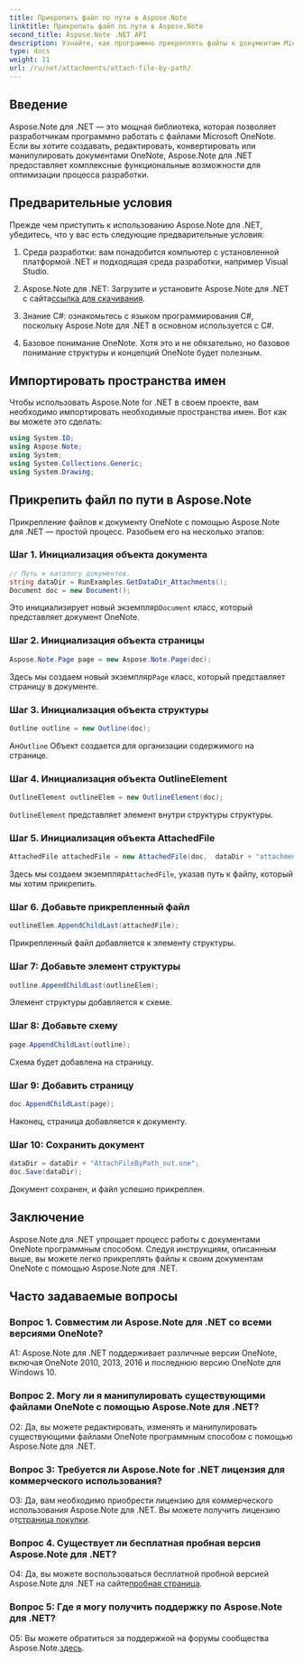 ```yaml
---
title: Прикрепить файл по пути в Aspose.Note
linktitle: Прикрепить файл по пути в Aspose.Note
second_title: Aspose.Note .NET API
description: Узнайте, как программно прикреплять файлы к документам Microsoft OneNote с помощью Aspose.Note для .NET. Упростите процесс разработки с помощью этого подробного руководства.
type: docs
weight: 11
url: /ru/net/attachments/attach-file-by-path/
---
```

## Введение

Aspose.Note для .NET — это мощная библиотека, которая позволяет разработчикам программно работать с файлами Microsoft OneNote. Если вы хотите создавать, редактировать, конвертировать или манипулировать документами OneNote, Aspose.Note для .NET предоставляет комплексные функциональные возможности для оптимизации процесса разработки.

## Предварительные условия

Прежде чем приступить к использованию Aspose.Note для .NET, убедитесь, что у вас есть следующие предварительные условия:

1. Среда разработки: вам понадобится компьютер с установленной платформой .NET и подходящая среда разработки, например Visual Studio.

2.  Aspose.Note для .NET: Загрузите и установите Aspose.Note для .NET с сайта[ссылка для скачивания](https://releases.aspose.com/note/net/).

3. Знание C#: ознакомьтесь с языком программирования C#, поскольку Aspose.Note для .NET в основном используется с C#.

4. Базовое понимание OneNote. Хотя это и не обязательно, но базовое понимание структуры и концепций OneNote будет полезным.

## Импортировать пространства имен

Чтобы использовать Aspose.Note for .NET в своем проекте, вам необходимо импортировать необходимые пространства имен. Вот как вы можете это сделать:

```csharp
using System.IO;
using Aspose.Note;
using System;
using System.Collections.Generic;
using System.Drawing;
```

## Прикрепить файл по пути в Aspose.Note

Прикрепление файлов к документу OneNote с помощью Aspose.Note для .NET — простой процесс. Разобьем его на несколько этапов:

### Шаг 1. Инициализация объекта документа

```csharp
// Путь к каталогу документов.
string dataDir = RunExamples.GetDataDir_Attachments();
Document doc = new Document();
```

 Это инициализирует новый экземпляр`Document` класс, который представляет документ OneNote.

### Шаг 2. Инициализация объекта страницы

```csharp
Aspose.Note.Page page = new Aspose.Note.Page(doc);
```

 Здесь мы создаем новый экземпляр`Page` класс, который представляет страницу в документе.

### Шаг 3. Инициализация объекта структуры

```csharp
Outline outline = new Outline(doc);
```

 Ан`Outline` Объект создается для организации содержимого на странице.

### Шаг 4. Инициализация объекта OutlineElement

```csharp
OutlineElement outlineElem = new OutlineElement(doc);
```

`OutlineElement` представляет элемент внутри структуры структуры.

### Шаг 5. Инициализация объекта AttachedFile

```csharp
AttachedFile attachedFile = new AttachedFile(doc,  dataDir + "attachment.txt");
```

 Здесь мы создаем экземпляр`AttachedFile`, указав путь к файлу, который мы хотим прикрепить.

### Шаг 6. Добавьте прикрепленный файл

```csharp
outlineElem.AppendChildLast(attachedFile);
```

Прикрепленный файл добавляется к элементу структуры.

### Шаг 7: Добавьте элемент структуры

```csharp
outline.AppendChildLast(outlineElem);
```

Элемент структуры добавляется к схеме.

### Шаг 8: Добавьте схему

```csharp
page.AppendChildLast(outline);
```

Схема будет добавлена на страницу.

### Шаг 9: Добавить страницу

```csharp
doc.AppendChildLast(page);
```

Наконец, страница добавляется к документу.

### Шаг 10: Сохранить документ

```csharp
dataDir = dataDir + "AttachFileByPath_out.one";
doc.Save(dataDir);
```

Документ сохранен, и файл успешно прикреплен.

## Заключение

Aspose.Note для .NET упрощает процесс работы с документами OneNote программным способом. Следуя инструкциям, описанным выше, вы можете легко прикреплять файлы к своим документам OneNote с помощью Aspose.Note для .NET.

## Часто задаваемые вопросы

### Вопрос 1. Совместим ли Aspose.Note для .NET со всеми версиями OneNote?

A1: Aspose.Note для .NET поддерживает различные версии OneNote, включая OneNote 2010, 2013, 2016 и последнюю версию OneNote для Windows 10.

### Вопрос 2. Могу ли я манипулировать существующими файлами OneNote с помощью Aspose.Note для .NET?

О2: Да, вы можете редактировать, изменять и манипулировать существующими файлами OneNote программным способом с помощью Aspose.Note для .NET.

### Вопрос 3: Требуется ли Aspose.Note for .NET лицензия для коммерческого использования?

О3: Да, вам необходимо приобрести лицензию для коммерческого использования Aspose.Note для .NET. Вы можете получить лицензию от[страница покупки](https://purchase.aspose.com/buy).

### Вопрос 4. Существует ли бесплатная пробная версия Aspose.Note для .NET?

 О4: Да, вы можете воспользоваться бесплатной пробной версией Aspose.Note для .NET на сайте[пробная страница](https://releases.aspose.com/).

### Вопрос 5: Где я могу получить поддержку по Aspose.Note для .NET?

 О5: Вы можете обратиться за поддержкой на форумы сообщества Aspose.Note.[здесь](https://forum.aspose.com/c/note/28).